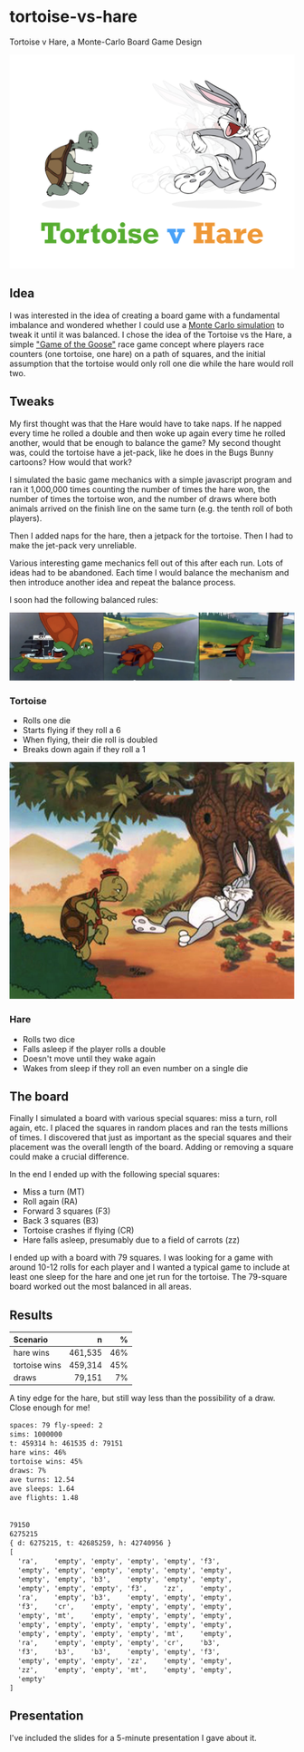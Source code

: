 # tortoise-vs-hare

Tortoise v Hare, a Monte-Carlo Board Game Design

![Tortoise v Hare](images/tvh.png)

## Idea

I was interested in the idea of creating a board game with a fundamental imbalance and wondered whether I could use a [Monte Carlo simulation](https://en.wikipedia.org/wiki/Monte_Carlo_method) to tweak it until it was balanced. I chose the idea of the Tortoise vs the Hare, a simple ["Game of the Goose"](https://en.wikipedia.org/wiki/Game_of_the_Goose) race game concept where players race counters (one tortoise, one hare) on a path of squares, and the initial assumption that the tortoise would only roll one die while the hare would roll two.

## Tweaks

My first thought was that the Hare would have to take naps. If he napped every time he rolled a double and then woke up again every time he rolled another, would that be enough to balance the game? My second thought was, could the tortoise have a jet-pack, like he does in the Bugs Bunny cartoons? How would that work?

I simulated the basic game mechanics with a simple javascript program and ran it 1,000,000 times counting the number of times the hare won, the number of times the tortoise won, and the number of draws where both animals arrived on the finish line on the same turn (e.g. the tenth roll of both players).

Then I added naps for the hare, then a jetpack for the tortoise. Then I had to make the jet-pack very unreliable.

Various interesting game mechanics fell out of this after each run. Lots of ideas had to be abandoned. Each time I would balance the mechanism and then introduce another idea and repeat the balance process.

I soon had the following balanced rules:

![Tortoise has a jet pack](images/jet.png)

### Tortoise

-   Rolls one die
-   Starts flying if they roll a 6
-   When flying, their die roll is doubled
-   Breaks down again if they roll a 1

![Hare falls asleep](images/sleep.png)

### Hare

-   Rolls two dice
-   Falls asleep if the player rolls a double
-   Doesn't move until they wake again
-   Wakes from sleep if they roll an even number on a single die

## The board

Finally I simulated a board with various special squares: miss a turn, roll again, etc. I placed the squares in random places and ran the tests millions of times. I discovered that just as important as the special squares and their placement was the overall length of the board. Adding or removing a square could make a crucial difference.

In the end I ended up with the following special squares:

-   Miss a turn (MT)
-   Roll again (RA)
-   Forward 3 squares (F3)
-   Back 3 squares (B3)
-   Tortoise crashes if flying (CR)
-   Hare falls asleep, presumably due to a field of carrots (zz)

I ended up with a board with 79 squares. I was looking for a game with around 10-12 rolls for each player and I wanted a typical game to include at least one sleep for the hare and one jet run for the tortoise. The 79-square board worked out the most balanced in all areas.

## Results

| Scenario      |       n |   % |
| :------------ | ------: | --: |
| hare wins     | 461,535 | 46% |
| tortoise wins | 459,314 | 45% |
| draws         |  79,151 |  7% |

A tiny edge for the hare, but still way less than the possibility of a draw. Close enough for me!

    spaces: 79 fly-speed: 2
    sims: 1000000
    t: 459314 h: 461535 d: 79151
    hare wins: 46%
    tortoise wins: 45%
    draws: 7%
    ave turns: 12.54
    ave sleeps: 1.64
    ave flights: 1.48


    79150
    6275215
    { d: 6275215, t: 42685259, h: 42740956 }
    [
      'ra',    'empty', 'empty', 'empty', 'empty', 'f3',
      'empty', 'empty', 'empty', 'empty', 'empty', 'empty',
      'empty', 'empty', 'b3',    'empty', 'empty', 'empty',
      'empty', 'empty', 'empty', 'f3',    'zz',    'empty',
      'ra',    'empty', 'b3',    'empty', 'empty', 'empty',
      'f3',    'cr',    'empty', 'empty', 'empty', 'empty',
      'empty', 'mt',    'empty', 'empty', 'empty', 'empty',
      'empty', 'empty', 'empty', 'empty', 'empty', 'empty',
      'empty', 'empty', 'empty', 'empty', 'mt',    'empty',
      'ra',    'empty', 'empty', 'empty', 'cr',    'b3',
      'f3',    'b3',    'b3',    'empty', 'empty', 'f3',
      'empty', 'empty', 'empty', 'zz',    'empty', 'empty',
      'zz',    'empty', 'empty', 'mt',    'empty', 'empty',
      'empty'
    ]

## Presentation

I've included the slides for a 5-minute presentation I gave about it.
